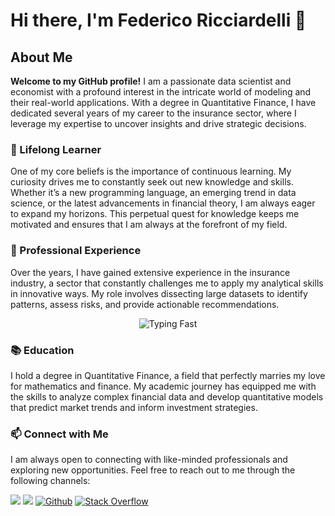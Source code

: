 # Hi there, I'm Federico Ricciardelli 👋

## About Me

**Welcome to my GitHub profile!** I am a passionate data scientist and economist with a profound interest in the intricate world of modeling and their real-world applications. With a degree in Quantitative Finance, I have dedicated several years of my career to the insurance sector, where I leverage my expertise to uncover insights and drive strategic decisions.

### 🌱 Lifelong Learner

One of my core beliefs is the importance of continuous learning. My curiosity drives me to constantly seek out new knowledge and skills. Whether it’s a new programming language, an emerging trend in data science, or the latest advancements in financial theory, I am always eager to expand my horizons. This perpetual quest for knowledge keeps me motivated and ensures that I am always at the forefront of my field.

### 💼 Professional Experience

Over the years, I have gained extensive experience in the insurance industry, a sector that constantly challenges me to apply my analytical skills in innovative ways. My role involves dissecting large datasets to identify patterns, assess risks, and provide actionable recommendations.

<div align="center">
  <img src="https://media.giphy.com/media/v1.Y2lkPTc5MGI3NjExYmo5Z21rbDlrc3VjZjg4MHd0bjZhdWp5OW9ndTZnb3ZicmdrOXM1dyZlcD12MV9naWZzX3NlYXJjaCZjdD1n/13GIgrGdslD9oQ/giphy.gif" alt="Typing Fast">
</div>

### 📚 Education

I hold a degree in Quantitative Finance, a field that perfectly marries my love for mathematics and finance. My academic journey has equipped me with the skills to analyze complex financial data and develop quantitative models that predict market trends and inform investment strategies.

### 📫 Connect with Me

I am always open to connecting with like-minded professionals and exploring new opportunities. Feel free to reach out to me through the following channels:

<a href="mailto:federico.ricciardelli@gmail.com"><img src="https://img.shields.io/badge/-Gmail-D14836?style=for-the-badge&logo=Gmail&logoColor=white"></img></a>
<a href="https://www.linkedin.com/in/federico-ricciardelli-28b10766/"><img src="https://img.shields.io/badge/-LinkedIn-0077B5?style=for-the-badge&logo=Linkedin&logoColor=white"></img></a>
<a href="https://github.com/FedericoRicciardelli" target="_blank"><img alt="Github" src="https://img.shields.io/badge/GitHub-%2312100E.svg?&style=for-the-badge&logo=Github&logoColor=white" /></a>
<a href="https://stackoverflow.com/users/11772171/ilricciardelli" target="_blank"><img alt="Stack Overflow" src="https://img.shields.io/badge/stack%20overflow-FE7A16.svg?&style=for-the-badge&logo=stack-overflow&logoColor=white" />  </a>

<!-- 
<a href="https://twitter.com/Guibz16" target="_blank"><img alt="Twitter" src="https://img.shields.io/badge/twitter-%231DA1F2.svg?&style=for-the-badge&logo=twitter&logoColor=white" /></a>
<a href="https://medium.com/@th.guibert" target="_blank"><img alt="Medium" src="https://img.shields.io/badge/medium-%2312100E.svg?&style=for-the-badge&logo=medium&logoColor=white" /></a>
-->

